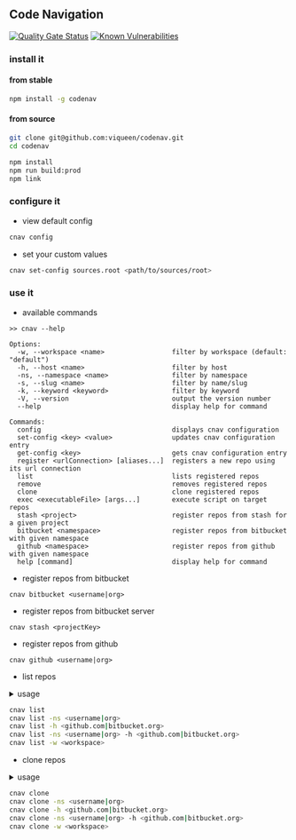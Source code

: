 ## Code Navigation

[![Quality Gate Status](https://sonarcloud.io/api/project_badges/measure?project=viqueen_codenav&metric=alert_status)](https://sonarcloud.io/dashboard?id=viqueen_codenav)
[![Known Vulnerabilities](https://snyk.io/test/github/viqueen/codenav/badge.svg?targetFile=package.json)](https://snyk.io/test/github/viqueen/codenav?targetFile=package.json)

### install it

#### from stable

```bash
npm install -g codenav
```

#### from source

```bash
git clone git@github.com:viqueen/codenav.git
cd codenav

npm install
npm run build:prod
npm link
```

### configure it

- view default config

```bash
cnav config
```

- set your custom values

```bash
cnav set-config sources.root <path/to/sources/root>
```

### use it

- available commands

```
>> cnav --help

Options:
  -w, --workspace <name>                 filter by workspace (default: "default")
  -h, --host <name>                      filter by host
  -ns, --namespace <name>                filter by namespace
  -s, --slug <name>                      filter by name/slug
  -k, --keyword <keyword>                filter by keyword
  -V, --version                          output the version number
  --help                                 display help for command

Commands:
  config                                 displays cnav configuration
  set-config <key> <value>               updates cnav configuration entry
  get-config <key>                       gets cnav configuration entry
  register <urlConnection> [aliases...]  registers a new repo using its url connection
  list                                   lists registered repos
  remove                                 removes registered repos
  clone                                  clone registered repos
  exec <executableFile> [args...]        execute script on target repos
  stash <project>                        register repos from stash for a given project
  bitbucket <namespace>                  register repos from bitbucket with given namespace
  github <namespace>                     register repos from github with given namespace
  help [command]                         display help for command
```

- register repos from bitbucket

```
cnav bitbucket <username|org>
```

- register repos from bitbucket server

```
cnav stash <projectKey>
```

- register repos from github

```
cnav github <username|org>
```

- list repos

<details>
<summary>usage</summary>
<p>

```
Usage: cnav list [options]

lists registered repos

Options:
  -w, --workspace <name>                 filter by workspace (default: "default")
  -h, --host <name>                      filter by host
  -ns, --namespace <name>                filter by namespace
  -s, --slug <name>                      filter by name/slug
  -k, --keyword <keyword>                filter by keyword
```

</p>
</details>

```bash
cnav list
cnav list -ns <username|org>
cnav list -h <github.com|bitbucket.org>
cnav list -ns <username|org> -h <github.com|bitbucket.org>
cnav list -w <workspace>
```

- clone repos

<details>
<summary>usage</summary>
<p>

```
Usage: cnav clone [options]

clone registered repos

Options:
  -w, --workspace <name>                 filter by workspace (default: "default")
  -h, --host <name>                      filter by host
  -ns, --namespace <name>                filter by namespace
  -s, --slug <name>                      filter by name/slug
  -k, --keyword <keyword>                filter by keyword
```

</p>
</details>

```bash
cnav clone
cnav clone -ns <username|org>
cnav clone -h <github.com|bitbucket.org>
cnav clone -ns <username|org> -h <github.com|bitbucket.org>
cnav clone -w <workspace>
```
